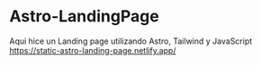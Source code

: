 # Astro-LandingPage

Aqui hice un Landing page utilizando Astro, Tailwind y JavaScript
https://static-astro-landing-page.netlify.app/
